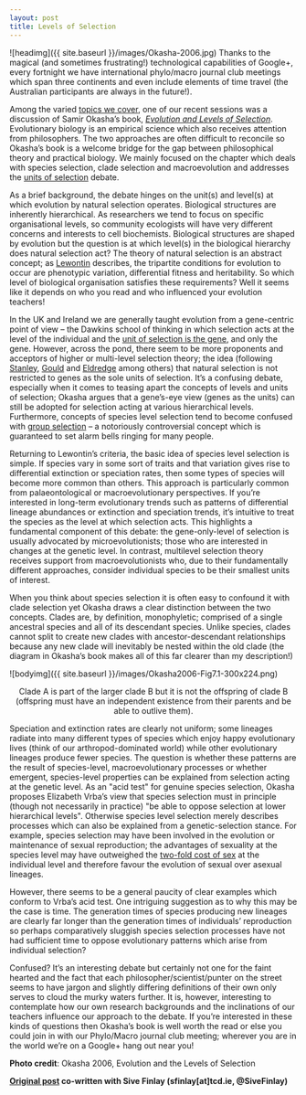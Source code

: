 ```yaml
---
layout: post
title: Levels of Selection
---
```


![headimg]({{ site.baseurl }}/images/Okasha-2006.jpg)
Thanks to the magical (and sometimes frustrating!) technological capabilities of Google+, every fortnight we have international phylo/macro journal club meetings which span three continents and even include elements of time travel (the Australian participants are always in the future!).

Among the varied [topics we cover](https://www.youtube.com/user/BetterOnTheMoon), one of our recent sessions was a discussion of Samir Okasha’s book, [*Evolution and Levels of Selection*](http://www.amazon.com/Evolution-Levels-Selection-Samir-Okasha/dp/B005FOHQMG). Evolutionary biology is an empirical science which also receives attention from philosophers. The two approaches are often difficult to reconcile so Okasha’s book is a welcome bridge for the gap between philosophical theory and practical biology. We mainly focused on the chapter which deals with species selection, clade selection and macroevolution and addresses the [units of selection](http://en.wikipedia.org/wiki/Unit_of_selection) debate.

As a brief background, the debate hinges on the unit(s) and level(s) at which evolution by natural selection operates. Biological structures are inherently hierarchical. As researchers we tend to focus on specific organisational levels, so community ecologists will have very different concerns and interests to cell biochemists. Biological structures are shaped by evolution but the question is at which level(s) in the biological hierarchy does natural selection act? The theory of natural selection is an abstract concept; as [Lewontin](http://en.wikipedia.org/wiki/Richard_Lewontin) describes, the tripartite conditions for evolution to occur are phenotypic variation, differential fitness and heritability. So which level of biological organisation satisfies these requirements? Well it seems like it depends on who you read and who influenced your evolution teachers!

In the UK and Ireland we are generally taught evolution from a gene-centric point of view – the Dawkins school of thinking in which selection acts at the level of the individual and the [unit of selection is the gene](http://en.wikipedia.org/wiki/The_Selfish_Gene), and only the gene. However, across the pond, there seem to be more proponents and acceptors of higher or multi-level selection theory; the idea (following [Stanley](http://en.wikipedia.org/wiki/Steven_M._Stanley), [Gould](http://en.wikipedia.org/wiki/Stephen_Jay_Gould) and [Eldredge](http://en.wikipedia.org/wiki/Niles_Eldredge) among others) that natural selection is not restricted to genes as the sole units of selection. It’s a confusing debate, especially when it comes to teasing apart the concepts of levels and units of selection; Okasha argues that a gene’s-eye view (genes as the units) can still be adopted for selection acting at various hierarchical levels. Furthermore, concepts of species level selection tend to become confused with [group selection](http://en.wikipedia.org/wiki/Group_selection) – a notoriously controversial concept which is guaranteed to set alarm bells ringing for many people.

Returning to Lewontin’s criteria, the basic idea of species level selection is simple. If species vary in some sort of traits and that variation gives rise to differential extinction or speciation rates, then some types of species will become more common than others. This approach is particularly common from palaeontological or macroevolutionary perspectives. If you’re interested in long-term evolutionary trends such as patterns of differential lineage abundances or extinction and speciation trends, it’s intuitive to treat the species as the level at which selection acts. This highlights a fundamental component of this debate: the gene-only-level of selection is usually advocated by microevolutionists; those who are interested in changes at the genetic level. In contrast, multilevel selection theory receives support from macroevolutionists who, due to their fundamentally different approaches, consider individual species to be their smallest units of interest.

When you think about species selection it is often easy to confound it with clade selection yet Okasha draws a clear distinction between the two concepts. Clades are, by definition, monophyletic; comprised of a single ancestral species and all of its descendant species. Unlike species, clades cannot split to create new clades with ancestor-descendant relationships because any new clade will inevitably be nested within the old clade (the diagram in Okasha’s book makes all of this far clearer than my description!)

![bodyimg]({{ site.baseurl }}/images/Okasha2006-Fig7.1-300x224.png)

<center>Clade A is part of the larger clade B but it is not the offspring of clade B (offspring must have an independent existence from their parents and be able to outlive them).</center>

Speciation and extinction rates are clearly not uniform; some lineages radiate into many different types of species which enjoy happy evolutionary lives (think of our arthropod-dominated world) while other evolutionary lineages produce fewer species. The question is whether these patterns are the result of species-level, macroevolutionary processes or whether emergent, species-level properties can be explained from selection acting at the genetic level. As an "acid test" for genuine species selection, Okasha proposes Elizabeth Vrba’s view that species selection must in principle (though not necessarily in practice) "be able to oppose selection at lower hierarchical levels". Otherwise species level selection merely describes processes which can also be explained from a genetic-selection stance. For example, species selection may have been involved in the evolution or maintenance of sexual reproduction; the advantages of sexuality at the species level may have outweighed the [two-fold cost of sex](http://en.wikipedia.org/wiki/Evolution_of_sexual_reproduction#Two-fold_cost_of_sex) at the individual level and therefore favour the evolution of sexual over asexual lineages.

However, there seems to be a general paucity of clear examples which conform to Vrba’s acid test. One intriguing suggestion as to why this may be the case is time. The generation times of species producing new lineages are clearly far longer than the generation times of individuals’ reproduction so perhaps comparatively sluggish species selection processes have not had sufficient time to oppose evolutionary patterns which arise from individual selection?

Confused? It’s an interesting debate but certainly not one for the faint hearted and the fact that each philosopher/scientist/punter on the street seems to have jargon and slightly differing definitions of their own only serves to cloud the murky waters further. It is, however, interesting to contemplate how our own research backgrounds and the inclinations of our teachers influence our approach to the debate. If you’re interested in these kinds of questions then Okasha’s book is well worth the read or else you could join in with our Phylo/Macro journal club meeting; wherever you are in the world we’re on a Google+ hang out near you!

**Photo credit**: Okasha 2006, Evolution and the Levels of Selection

**[Original post](http://www.ecoevoblog.com/2014/02/03/levels-of-selection/) co-written with Sive Finlay (sfinlay[at]tcd.ie, @SiveFinlay)**
